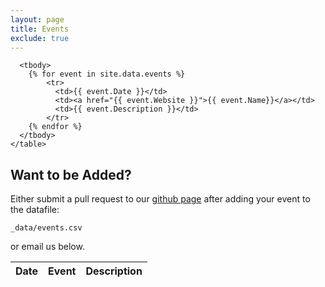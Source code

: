 ```yaml
---
layout: page
title: Events
exclude: true
---
```


<section>
  <div class="table-wrapper">
    <table>
      <thead>
        <tr>
          <th>Date</th>
          <th>Event</th>
          <th>Description</th>
        </tr>
      </thead>

      <tbody>
        {% for event in site.data.events %}
            <tr>
              <td>{{ event.Date }}</td>
              <td><a href="{{ event.Website }}">{{ event.Name}}</a></td>
              <td>{{ event.Description }}</td>
            </tr>
        {% endfor %}
      </tbody>
    </table>
  </div>
</section>

<h2>Want to be Added?</h2>
Either submit a pull request to our <a href="https://github.com/computational-san/computational-san.github.io">github page</a> after adding your event to the datafile:
<br>
<pre><code>_data/events.csv</code></pre>
or email us below.
